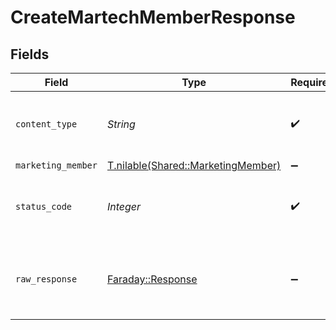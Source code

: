 # CreateMartechMemberResponse


## Fields

| Field                                                                        | Type                                                                         | Required                                                                     | Description                                                                  |
| ---------------------------------------------------------------------------- | ---------------------------------------------------------------------------- | ---------------------------------------------------------------------------- | ---------------------------------------------------------------------------- |
| `content_type`                                                               | *String*                                                                     | :heavy_check_mark:                                                           | HTTP response content type for this operation                                |
| `marketing_member`                                                           | [T.nilable(Shared::MarketingMember)](../../models/shared/marketingmember.md) | :heavy_minus_sign:                                                           | Successful                                                                   |
| `status_code`                                                                | *Integer*                                                                    | :heavy_check_mark:                                                           | HTTP response status code for this operation                                 |
| `raw_response`                                                               | [Faraday::Response](https://www.rubydoc.info/gems/faraday/Faraday/Response)  | :heavy_minus_sign:                                                           | Raw HTTP response; suitable for custom response parsing                      |